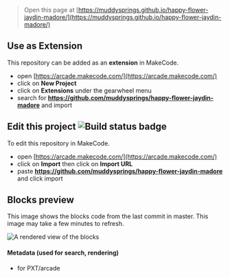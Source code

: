  


> Open this page at [https://muddysprings.github.io/happy-flower-jaydin-madore/](https://muddysprings.github.io/happy-flower-jaydin-madore/)

## Use as Extension

This repository can be added as an **extension** in MakeCode.

* open [https://arcade.makecode.com/](https://arcade.makecode.com/)
* click on **New Project**
* click on **Extensions** under the gearwheel menu
* search for **https://github.com/muddysprings/happy-flower-jaydin-madore** and import

## Edit this project ![Build status badge](https://github.com/muddysprings/happy-flower-jaydin-madore/workflows/MakeCode/badge.svg)

To edit this repository in MakeCode.

* open [https://arcade.makecode.com/](https://arcade.makecode.com/)
* click on **Import** then click on **Import URL**
* paste **https://github.com/muddysprings/happy-flower-jaydin-madore** and click import

## Blocks preview

This image shows the blocks code from the last commit in master.
This image may take a few minutes to refresh.

![A rendered view of the blocks](https://github.com/muddysprings/happy-flower-jaydin-madore/raw/master/.github/makecode/blocks.png)

#### Metadata (used for search, rendering)

* for PXT/arcade
<script src="https://makecode.com/gh-pages-embed.js"></script><script>makeCodeRender("{{ site.makecode.home_url }}", "{{ site.github.owner_name }}/{{ site.github.repository_name }}");</script>

